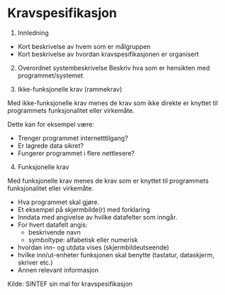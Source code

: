 Kravspesifikasjon
=================
1. Innledning
  * Kort beskrivelse av hvem som er målgruppen
  * Kort beskrivelse av hvordan kravspesifikasjonen er organisert

2. Overordnet systembeskrivelse
Beskriv hva som er hensikten med programmet/systemet

3. Ikke-funksjonelle krav (rammekrav)

Med ikke-funksjonelle krav menes de krav som ikke direkte er knyttet til programmets funksjonalitet eller virkemåte.

Dette kan for eksempel være:

  * Trenger programmet internetttilgang?
  * Er lagrede data sikret?
  * Fungerer programmet i flere nettlesere?

4. Funksjonelle krav

Med funksjonelle krav menes de krav som er knyttet til programmets funksjonalitet eller virkemåte.

  * Hva programmet skal gjøre.
  * Et eksempel på skjermbilde(r) med forklaring
  * Inndata med angivelse av hvilke datafelter som inngår.
  * For hvert datafelt angis:
    * beskrivende navn
    * symboltype: alfabetisk eller numerisk
  * hvordan inn- og utdata vises (skjermbildeutseende)
  * hvilke inn/ut-enheter funksjonen skal benytte (tastatur, dataskjerm, skriver etc.)
  * Annen relevant informasjon
 
Kilde: SINTEF sin mal for kravspesifikasjon
